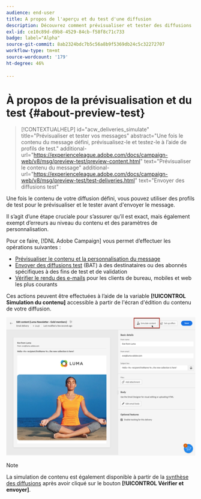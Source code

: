 ```yaml
---
audience: end-user
title: A propos de l'aperçu et du test d'une diffusion
description: Découvrez comment prévisualiser et tester des diffusions
exl-id: ce10c89d-d9b8-4529-84cb-f58f8c71c733
badge: label="Alpha"
source-git-commit: 8ab2324bdc7b5c56a8b9f5369db24c5c32272707
workflow-type: tm+mt
source-wordcount: '179'
ht-degree: 46%

---
```


# À propos de la prévisualisation et du test {#about-preview-test}

>[!CONTEXTUALHELP]
>id="acw_deliveries_simulate"
>title="Prévisualiser et tester vos messages"
>abstract="Une fois le contenu du message défini, prévisualisez-le et testez-le à l’aide de profils de test."
>additional-url="https://experienceleague.adobe.com/docs/campaign-web/v8/msg/preview-test/preview-content.html" text="Prévisualiser le contenu du message"
>additional-url="https://experienceleague.adobe.com/docs/campaign-web/v8/msg/preview-test/test-deliveries.html" text="Envoyer des diffusions test"

Une fois le contenu de votre diffusion défini, vous pouvez utiliser des profils de test pour le prévisualiser et le tester avant d&#39;envoyer le message.

Il s’agit d’une étape cruciale pour s’assurer qu’il est exact, mais également exempt d’erreurs au niveau du contenu et des paramètres de personnalisation.

Pour ce faire, [!DNL Adobe Campaign] vous permet d’effectuer les opérations suivantes :

* [Prévisualiser le contenu et la personnalisation du message](preview-content.md)
* [Envoyer des diffusions test](test-deliveries.md) (BAT) à des destinataires ou des abonnés spécifiques à des fins de test et de validation
* [Vérifier le rendu des e-mails](email-rendering.md) pour les clients de bureau, mobiles et web les plus courants

Ces actions peuvent être effectuées à l’aide de la variable **[!UICONTROL Simulation du contenu]** accessible à partir de l&#39;écran d&#39;édition du contenu de votre diffusion.

<!-- from the [Edit content](../content/edit-content.md) screen or from the [Email Designer](../content/get-started-email-designer.md).-->

![](assets/simulate-button.png)

>[!NOTE]
>
>La simulation de contenu est également disponible à partir de la [synthèse des diffusions](../monitor/prepare-send.md) après avoir cliqué sur le bouton **[!UICONTROL Vérifier et envoyer]**.
